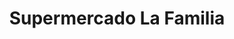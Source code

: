 ---
title: "Supermercado La Familia"
url: /las-perlas/supermercado-la-familia/
shop: supermercado
---